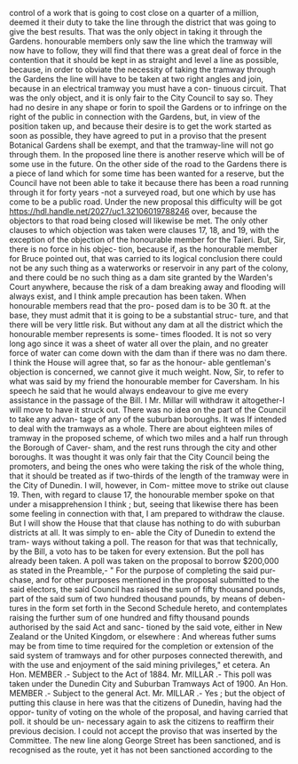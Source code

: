 control of a work that is going to cost close on a quarter of a million, deemed it their duty to take the line through the district that was going to give the best results. That was the only object in taking it through the Gardens. honourable members only saw the line which the tramway will now have to follow, they will find that there was a great deal of force in the contention that it should be kept in as straight and level a line as possible, because, in order to obviate the necessity of taking the tramway through the Gardens the line will have to be taken at two right angles and join, because in an electrical tramway you must have a con- tinuous circuit. That was the only object, and it is only fair to the City Council to say so. They had no desire in any shape or forin to spoil the Gardens or to infringe on the right of the public in connection with the Gardens, but, in view of the position taken up, and because their desire is to get the work started as soon as possible, they have agreed to put in a proviso that the present Botanical Gardens shall be exempt, and that the tramway-line will not go through them. In the proposed line there is another reserve which will be of some use in the future. On the other side of the road to the Gardens there is a piece of land which for some time has been wanted for a reserve, but the Council have not been able to take it because there has been a road running through it for forty years -not a surveyed road, but one which by use has come to be a public road. Under the new proposal this difficulty will be got https://hdl.handle.net/2027/uc1.32106019788246 over, because the objectors to that road being closed will likewise be met. The only other clauses to which objection was taken were clauses 17, 18, and 19, with the exception of the objection of the honourable member for the Taieri. But, Sir, there is no force in his objec- tion, because if, as the honourable member for Bruce pointed out, that was carried to its logical conclusion there could not be any such thing as a waterworks or reservoir in any part of the colony, and there could be no such thing as a dam site granted by the Warden's Court anywhere, because the risk of a dam breaking away and flooding will always exist, and I think ample precaution has been taken. When honourable members read that the pro- posed dam is to be 30 ft. at the base, they must admit that it is going to be a substantial struc- ture, and that there will be very little risk. But without any dam at all the district which the honourable member represents is some- times flooded. It is not so very long ago since it was a sheet of water all over the plain, and no greater force of water can come down with the dam than if there was no dam there. I think the House will agree that, so far as the honour- able gentleman's objection is concerned, we cannot give it much weight. Now, Sir, to refer to what was said by my friend the honourable member for Caversham. In his speech he said that he would always endeavour to give me every assistance in the passage of the Bill. I Mr. Millar will withdraw it altogether-I will move to have it struck out. There was no idea on the part of the Council to take any advan- tage of any of the suburban boroughs. It was If intended to deal with the tramways as a whole. There are about eighteen miles of tramway in the proposed scheme, of which two miles and a half run through the Borough of Caver- sham, and the rest runs through the city and other boroughs. It was thought it was only fair that the City Council being the promoters, and being the ones who were taking the risk of the whole thing, that it should be treated as if two-thirds of the length of the tramway were in the City of Dunedin. I will, however, in Com- mittee move to strike out clause 19. Then, with regard to clause 17, the honourable member spoke on that under a misapprehension I think ; but, seeing that likewise there has been some feeling in connection with that, I am prepared to withdraw the clause. But I will show the House that that clause has nothing to do with suburban districts at all. It was simply to en- able the City of Dunedin to extend the tram- ways without taking a poll. The reason for that was that technically, by the Bill, a voto has to be taken for every extension. But the poll has already been taken. A poll was taken on the proposal to borrow $200,000 as stated in the Preamble,- " For the purpose of completing the said pur- chase, and for other purposes mentioned in the proposal submitted to the said electors, the said Council has raised the sum of fifty thousand pounds, part of the said sum of two hundred thousand pounds, by means of deben- tures in the form set forth in the Second Schedule hereto, and contemplates raising the further sum of one hundred and fifty thousand pounds authorised by the said Act and sanc- tioned by the said vote, either in New Zealand or the United Kingdom, or elsewhere : And whereas futher sums may be from time to time required for the completion or extension of the said system of tramways and for other purposes connected therewith, and with the use and enjoyment of the said mining privileges," et cetera. An Hon. MEMBER .- Subject to the Act of 1884. Mr. MILLAR .- This poll was taken under the Dunedin City and Suburban Tramways Act of 1900. An Hon. MEMBER .- Subject to the general Act. Mr. MILLAR .- Yes ; but the object of putting this clause in here was that the citizens of Dunedin, having had the oppor- tunity of voting on the whole of the proposal, and having carried that poll. it should be un- necessary again to ask the citizens to reaffirm their previous decision. I could not accept the proviso that was inserted by the Committee. The new line along George Street has been sanctioned, and is recognised as the route, yet it has not been sanctioned according to the 